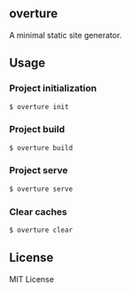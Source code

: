 ## overture

A minimal static site generator.

## Usage

### Project initialization

```sh
$ overture init
```

### Project build

```sh
$ overture build
```

### Project serve

```sh
$ overture serve
```

### Clear caches

```sh
$ overture clear
```

## License

MIT License
